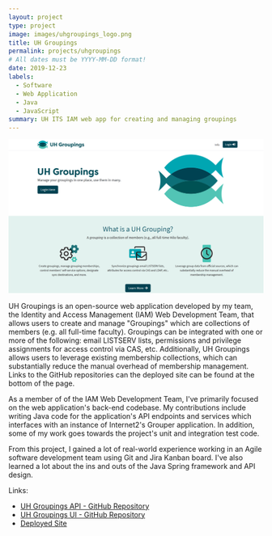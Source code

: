 ```yaml
---
layout: project
type: project
image: images/uhgroupings_logo.png
title: UH Groupings
permalink: projects/uhgroupings
# All dates must be YYYY-MM-DD format!
date: 2019-12-23
labels:
  - Software
  - Web Application
  - Java
  - JavaScript
summary: UH ITS IAM web app for creating and managing groupings
---
```


<img class="ui image" src="../images/uhgroupings_landing.png">

UH Groupings is an open-source web application developed by my team, the Identity and Access Management (IAM) Web Development Team, that allows users to create and manage "Groupings" which are collections of members (e.g. all full-time faculty). Groupings can be integrated with one or more of the following: email LISTSERV lists, permissions and privilege assignments for access control via CAS, etc. Additionally, UH Groupings allows users to leverage existing membership collections, which can substantially reduce the manual overhead of membership management. Links to the GitHub repositories can the deployed site can be found at the bottom of the page.

As a member of of the IAM Web Development Team, I've primarily focused on the web application's back-end codebase. My contributions include writing Java code for the application's API endpoints and services which interfaces with an instance of Internet2's Grouper application. In addition, some of my work goes towards the project's unit and integration test code. 

From this project, I gained a lot of real-world experience working in an Agile software development team using Git and Jira Kanban board. I've also learned a lot about the ins and outs of the Java Spring framework and API design. 

Links:
- [UH Groupings API - GitHub Repository](https://github.com/uhawaii-system-its-ti-iam/uh-groupings-api)
- [UH Groupings UI - GitHub Repository](https://github.com/uhawaii-system-its-ti-iam/uh-groupings-ui)
- [Deployed Site](https://www.hawaii.edu/its/uhgroupings/)





